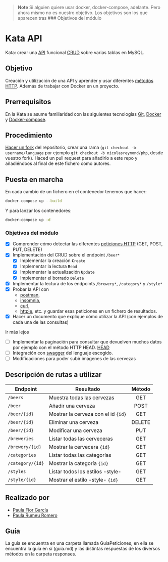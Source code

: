 > **Note**
> Si alguien quiere usar docker, docker-compose, adelante.
> Pero ahora mismo no es nuestro objetivo.
> Los objetivos son los que aparecen tras ### Objetivos del módulo

# Kata API

Kata: crear una [API](https://github.com/OAI/OpenAPI-Specification)
funcional [CRUD](https://www.codecademy.com/articles/what-is-crud) sobre
varias tablas en MySQL.

## Objetivo

Creación y utilización de una API y aprender y usar diferentes [métodos
HTTP](https://developer.mozilla.org/es/docs/Web/HTTP/Methods).
Además de trabajar con Docker en un proyecto.

## Prerrequisitos

En la Kata se asume familiaridad con las siguientes tecnologías
[Git](https://git-scm.com/), [Docker](https://www.docker.com/) y
[Docker-compose](https://docs.docker.com/compose/).

## Procedimiento

[Hacer un fork](https://github.com/epfl-dojo/kata-api/#fork-destination-box) del repositorio,
crear una rama (`git checkout -b username/language` por ejemplo `git checkout
-b nicolasreymond/php`, desde vuestro fork). Haced un pull request para añadirlo a este
repo y añadiéndoos al final de este fichero como autores.

## Puesta en marcha

En cada cambio de un fichero en el contenedor tenemos que hacer:

```bash
docker-compose up --build
```

Y para lanzar los contenedores:

```bash
docker-compose up -d
```

### Objetivos del módulo

- [x] Comprender cómo detectar las diferentes [peticiones HTTP](https://developer.mozilla.org/es/docs/Web/HTTP/Methods)
      (GET, POST, PUT, DELETE)
- [x] Implementación del CRUD sobre el endpoint `/beer*`
  - [x] Implementar la creación **`C`**`reate`
  - [x] Implementar la lectura **`R`**`ead`
  - [x] Implementar la actualización **`U`**`pdate`
  - [x] Implementar el borrado **`D`**`elete`
- [x] Implementar la lectura de los endpoints `/brewery*`, `/category*` y `/style*`
- [x] Probar la API con
  - [postman](https://www.postman.com/),
  - [insomnia](https://insomnia.rest),
  - [curl](https://curl.haxx.se/),
  - [httpie](https://httpie.org/), etc.
    y guardar esas peticiones en un fichero de resultados.
- [x] Hacer un documento que explique cómo utilizar la API
      (con ejemplos de cada una de las consultas)

Ir más lejos

- [ ] Implementar la paginación para consultar que devuelven muchos datos
      por ejemplo con el método HTTP HEAD.
      [HEAD](https://developer.mozilla.org/en-US/docs/Web/HTTP/Methods/HEAD)
- [ ] Integración con [swagger](https://swagger.io/tools/open-source/open-source-integrations/)
      del lenguaje escogido.
- [ ] Modificaciones para poder subir imágenes de las cervezas

## Descripción de rutas a utilizar

| Endpoint         | Resultado                           | Método |
| ---------------- | ----------------------------------- | :----: |
| `/beers`         | Muestra todas las cervezas          |  GET   |
| `/beer`          | Añadir una cerveza                  |  POST  |
| `/beer/{id}`     | Mostrar la cerveza con el id `{id}` |  GET   |
| `/beer/{id}`     | Eliminar una cerveza                | DELETE |
| `/beer/{id}`     | Modificar una cerveza               |  PUT   |
| `/breweries`     | Listar todas las cerveceras         |  GET   |
| `/brewery/{id}`  | Mostrar la cervecera `{id}`         |  GET   |
| `/categories`    | Listar todas las categorías         |  GET   |
| `/category/{id}` | Mostrar la categoría `{id}`         |  GET   |
| `/styles`        | Listar todos los estilos -style-    |  GET   |
| `/style/{id}`    | Mostrar el estilo -style- `{id}`    |  GET   |

## Realizado por

- [Paula Flor García](https://github.com/03Paula)
- [Paula Rumeu Romero](https://github.com/salem404)

## Guía

La guía se encuentra en una carpeta llamada GuiaPeticiones, en ella se encuentra la guía en sí (guia.md) y las distintas respuestas de los diversos métodos en la carpeta responses.
